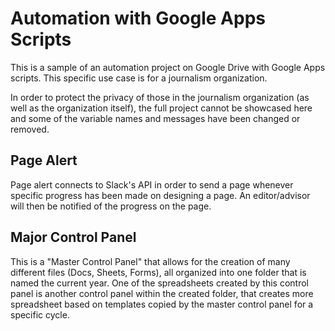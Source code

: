 # Automation with Google Apps Scripts
This is a sample of an automation project on Google Drive with Google Apps scripts.
This specific use case is for a journalism organization.

In order to protect the privacy of those in the journalism organization (as well as the organization itself), the full project cannot be showcased here and some of the variable names and messages have been changed or removed.

## Page Alert
Page alert connects to Slack's API in order to send a page whenever specific progress has been made on designing a page. An editor/advisor will then be notified of the progress on the page.

## Major Control Panel
This is a "Master Control Panel" that allows for the creation of many different files (Docs, Sheets, Forms), all organized into one folder that is named the current year.
One of the spreadsheets created by this control panel is another control panel within the created folder, that creates more spreadsheet based on templates copied by the master control panel for a specific cycle.
